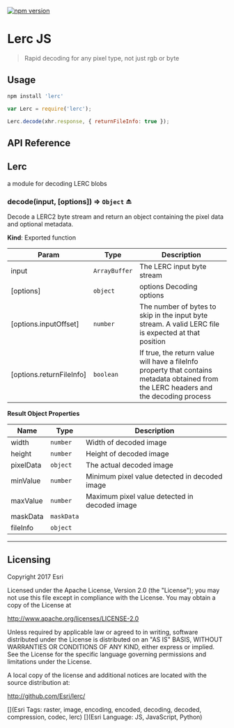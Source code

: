 [![npm version][npm-img]][npm-url]

[npm-img]: https://img.shields.io/npm/v/lerc.svg?style=flat-square
[npm-url]: https://www.npmjs.com/package/lerc

# Lerc JS

> Rapid decoding for any pixel type, not just rgb or byte

## Usage

```js
npm install 'lerc'
```
```js
var Lerc = require('lerc');

Lerc.decode(xhr.response, { returnFileInfo: true });
```

## API Reference

<a name="module_Lerc"></a>

## Lerc
a module for decoding LERC blobs

<a name="exp_module_Lerc--decode"></a>

### decode(input, [options]) ⇒ <code>Object</code> ⏏
Decode a LERC2 byte stream and return an object containing the pixel data and optional metadata.

**Kind**: Exported function

| Param | Type | Description |
| --- | --- | --- |
| input | <code>ArrayBuffer</code> | The LERC input byte stream |
| [options] | <code>object</code> | options Decoding options |
| [options.inputOffset] | <code>number</code> | The number of bytes to skip in the input byte stream. A valid LERC file is expected at that position |
| [options.returnFileInfo] | <code>boolean</code> | If true, the return value will have a fileInfo property that contains metadata obtained from the LERC headers and the decoding process |

**Result Object Properties**

| Name | Type | Description |
| --- | --- | --- |
| width | <code>number</code> | Width of decoded image |
| height | <code>number</code> | Height of decoded image |
| pixelData | <code>object</code> | The actual decoded image |
| minValue | <code>number</code> | Minimum pixel value detected in decoded image |
| maxValue | <code>number</code> | Maximum pixel value detected in decoded image |
| maskData | <code>maskData</code> |  |
| fileInfo | <code>object</code> |  |

* * *

## Licensing

Copyright 2017 Esri

Licensed under the Apache License, Version 2.0 (the "License");
you may not use this file except in compliance with the License.
You may obtain a copy of the License at

http://www.apache.org/licenses/LICENSE-2.0

Unless required by applicable law or agreed to in writing, software distributed under the License is distributed on an "AS IS" BASIS, WITHOUT WARRANTIES OR CONDITIONS OF ANY KIND, either express or implied.
See the License for the specific language governing permissions and limitations under the License.

A local copy of the license and additional notices are located with the source distribution at:

http://github.com/Esri/lerc/

[](Esri Tags: raster, image, encoding, encoded, decoding, decoded, compression, codec, lerc)
[](Esri Language: JS, JavaScript, Python)
